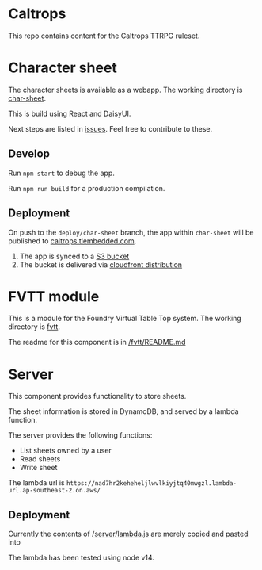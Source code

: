 # Caltrops

This repo contains content for the Caltrops TTRPG ruleset.

# Character sheet

The character sheets is available as a webapp. The working directory is [char-sheet](./char-sheet/).

This is build using React and DaisyUI.

Next steps are listed in [issues](https://github.com/Lambosaurus/caltrops/issues). Feel free to contribute to these.

## Develop

Run `npm start` to debug the app.

Run `npm run build` for a production compilation.

## Deployment

On push to the `deploy/char-sheet` branch, the app within `char-sheet` will be published to [caltrops.tlembedded.com](https://caltrops.tlembedded.com).

1. The app is synced to a [S3 bucket](http://caltrops-bucket.s3-website-ap-southeast-2.amazonaws.com/)
2. The bucket is delivered via [cloudfront distribution](https://d1k7birsgcogal.cloudfront.net)


# FVTT module

This is a module for the Foundry Virtual Table Top system. The working directory is [fvtt](./fvtt/).

The readme for this component is in [/fvtt/README.md](./fvtt/README.md)


# Server

This component provides functionality to store sheets.

The sheet information is stored in DynamoDB, and served by a lambda function.

The server provides the following functions:
 * List sheets owned by a user
 * Read sheets
 * Write sheet

The lambda url is `https://nad7hr2keheheljlwvlkiyjtq40mwgzl.lambda-url.ap-southeast-2.on.aws/`

## Deployment

Currently the contents of [/server/lambda.js](./server/lambda.js) are merely copied and pasted into 

The lambda has been tested using node v14.
